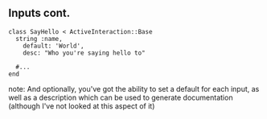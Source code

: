 ##  Inputs cont.

    class SayHello < ActiveInteraction::Base
      string :name,
        default: 'World',
        desc: "Who you're saying hello to"

      #...
    end

note:
     And optionally, you've got the ability to set a default for each input, as well as a description which can be used
     to generate documentation (although I've not looked at this aspect of it)
